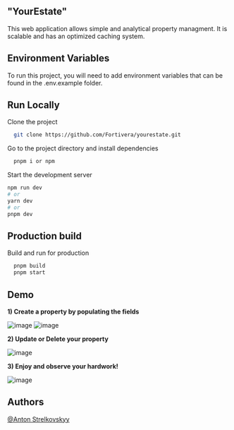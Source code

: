 
## "YourEstate"

This web application allows simple and analytical property managment. It is scalable and has an optimized caching system.


## Environment Variables

To run this project, you will need to add environment variables that can be found in the .env.example folder.




## Run Locally

Clone the project

```bash
  git clone https://github.com/Fortivera/yourestate.git
```

Go to the project directory and install dependencies

```bash
  pnpm i or npm
```

Start the development server

```bash
npm run dev
# or
yarn dev
# or
pnpm dev
```
## Production build
Build and run for production

```bash
  pnpm build
  pnpm start 
```

## Demo

**1) Create a property by populating the fields**

![image](https://github.com/Fortivera/PropertyNextjs/assets/108024287/fb8bfff5-8d2e-49c9-8f8d-d1c8e7ba7b92)
![image](https://github.com/Fortivera/PropertyNextjs/assets/108024287/1b3b1b0d-72e4-4bc5-9391-e2d02427464f)

**2) Update or Delete your property**

![image](https://github.com/Fortivera/PropertyNextjs/assets/108024287/03009879-59d0-4866-b88a-07d9355605a0)

**3) Enjoy and observe your hardwork!**

![image](https://github.com/Fortivera/PropertyNextjs/assets/108024287/aa4ff254-f415-4ef4-892e-1cf4339557e8)

## Authors

[@Anton Strelkovskyy](https://github.com/Fortivera)
